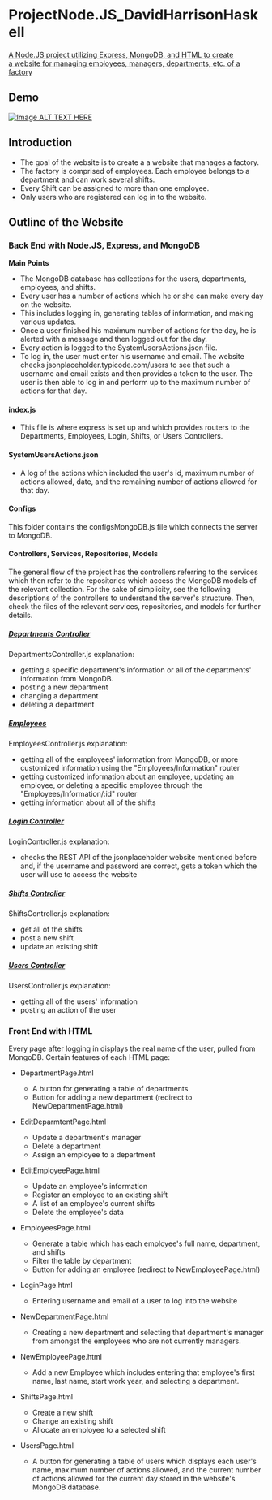 # ProjectNode.JS_DavidHarrisonHaskell
 <u>A Node.JS project utilizing Express, MongoDB, and HTML to create  
  a website for managing employees, managers, departments, etc. of a factory</u>

## Demo
[![Image ALT TEXT HERE](https://img.youtube.com/vi/fNNoSSuHsgE/0.jpg)](https://youtube.com/watch?v=fNNoSSuHsgE)

## Introduction
- The goal of the website is to create a a website that manages a factory. 
- The factory is comprised of employees. Each employee belongs to a department and can work several shifts. 
- Every Shift can be assigned to more than one employee.
- Only users who are registered can log in to the website.  

## Outline of the Website

### Back End with Node.JS, Express, and MongoDB
**Main Points**  
- The MongoDB database has collections for the users,
departments, employees, and shifts.  
- Every user has a number of actions which he or she can make every day on the website.  
- This includes logging in, generating tables of information, and making various updates.  
- Once a user finished his maximum number of actions for the day, he is alerted with a message and then logged out for the day.
- Every action is logged to the SystemUsersActions.json file.  
- To log in, the user must enter his username and email. The website checks jsonplaceholder.typicode.com/users to see that such a username and email exists and then provides a token to the user. The user is then able to log in and perform up to the maximum number of actions for that day.  

#### index.js
- This file is where express is set up and which provides routers to the Departments, Employees, Login, Shifts, or Users Controllers.  

#### SystemUsersActions.json
- A log of the actions which included the user's id, maximum number of actions allowed, date, and the remaining number of actions allowed for that day.

#### **Configs**
This folder contains the configsMongoDB.js file which connects the server to MongoDB.

#### **Controllers, Services, Repositories, Models**
The general flow of the project has the controllers referring to the services which then refer to the repositories which access the MongoDB models of the relevant collection. For the sake of simplicity, see the following descriptions of the controllers to understand the server's structure. Then, check the files of the relevant services, repositories, and models for further details.  

##### <u>Departments Controller</u>
  DepartmentsController.js explanation:
  - getting a specific department's information or all of the departments' information from MongoDB.  
  - posting a new department  
  - changing a department  
  - deleting a department  

##### <u>Employees</u>
EmployeesController.js explanation:
- getting all of the employees' information from MongoDB, or more customized information using the "Employees/Information" router
- getting customized information about an employee, updating an employee, or deleting a specific employee through the "Employees/Information/:id" router
- getting information about all of the shifts  

##### <u>Login Controller</u>
LoginController.js explanation:  
- checks the REST API of the jsonplaceholder website mentioned before and, if the username and password are correct, gets a token which the user will use to access the website  

##### <u>Shifts Controller</u>  
ShiftsController.js explanation:  
- get all of the shifts
- post a new shift
- update an existing shift

##### <u>Users Controller</u>  
UsersController.js explanation:  
- getting all of the users' information
- posting an action of the user


### Front End with HTML
Every page after logging in displays the real name of the user, pulled from MongoDB. Certain features of each HTML page:  

- DepartmentPage.html
    - A button for generating a table of departments
    - Button for adding a new department (redirect to NewDepartmentPage.html)  

- EditDeparmtentPage.html
    - Update a department's manager
    - Delete a department
    - Assign an employee to a department  

- EditEmployeePage.html
    - Update an employee's information
    - Register an employee to an existing shift
    - A list of an employee's current shifts
    - Delete the employee's data  

- EmployeesPage.html
    - Generate a table which has each employee's full name, department, and shifts
    - Filter the table by department
    - Button for adding an employee (redirect to NewEmployeePage.html)  

- LoginPage.html  
    - Entering username and email of a user to log into the website  

- NewDepartmentPage.html
    - Creating a new department and selecting that department's manager from amongst the employees who are not currently managers.  

- NewEmployeePage.html
    - Add a new Employee which includes entering that employee's first name, last name, start work year, and selecting a department.  

- ShiftsPage.html
    - Create a new shift
    - Change an existing shift
    - Allocate an employee to a selected shift  

- UsersPage.html
    - A button for generating a table of users which displays each user's name, maximum number of actions allowed, and the current number of actions allowed for the current day stored in the website's MongoDB database.



    






